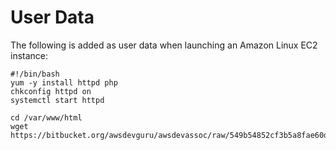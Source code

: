 # User Data

The following is added as user data when launching an Amazon Linux EC2 instance:  
```
#!/bin/bash
yum -y install httpd php
chkconfig httpd on
systemctl start httpd

cd /var/www/html
wget https://bitbucket.org/awsdevguru/awsdevassoc/raw/549b54852cf3b5a8fae60dc55e0f3facb19ff2a8/07._EC2/UserData/index.php
```
